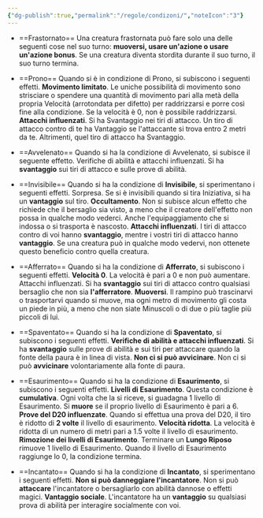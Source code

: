 ```yaml
---
{"dg-publish":true,"permalink":"/regole/condizoni/","noteIcon":"3"}
---
```



- ==Frastornato==
	Una creatura frastornata può fare solo una delle seguenti cose nel suo turno: **muoversi, usare un'azione o usare un'azione bonus**. Se una creatura diventa stordita durante il suo turno, il suo turno termina.
	
- ==Prono==
	Quando si è in condizione di Prono, si subiscono i seguenti effetti.
	**Movimento limitato**. Le uniche possibilità di movimento sono strisciare o spendere una quantità di movimento pari alla metà della propria Velocità (arrotondata per difetto) per raddrizzarsi e porre così fine alla condizione. Se la velocità è 0, non è possibile raddrizzarsi.
	**Attacchi influenzati**. Si ha Svantaggio nei tiri di attacco. Un tiro di attacco contro di te ha Vantaggio se l'attaccante si trova entro 2 metri da te. Altrimenti, quel tiro di attacco ha Svantaggio.
- ==Avvelenato==
	Quando si ha la condizione di Avvelenato, si subisce il seguente effetto.
	Verifiche di abilità e attacchi influenzati. Si ha **svantaggio** sui tiri di attacco e sulle prove di abilità.
- ==Invisibile==
	Quando si ha la condizione di **Invisibile**, si sperimentano i seguenti effetti.
	Sorpresa. Se si è invisibili quando si tira Iniziativa, si ha un **vantaggio** sul tiro.
	**Occultamento**. Non si subisce alcun effetto che richiede che il bersaglio sia visto, a meno che il creatore dell'effetto non possa in qualche modo vederci. Anche l'equipaggiamento che si indossa o si trasporta è nascosto.
	**Attacchi influenzati**. I tiri di attacco contro di voi hanno **svantaggio**, mentre i vostri tiri di attacco hanno **vantaggio**. Se una creatura può in qualche modo vedervi, non ottenete questo beneficio contro quella creatura.
- ==Afferrato==
	Quando si ha la condizione di **Afferrato**, si subiscono i seguenti effetti.
	**Velocità 0**. La velocità è pari a 0 e non può aumentare.
	Attacchi influenzati. Si ha **svantaggio** sui tiri di attacco contro qualsiasi bersaglio che non sia **l'afferratore**.
	**Muoversi**. Il rampino può trascinarvi o trasportarvi quando si muove, ma ogni metro di movimento gli costa un piede in più, a meno che non siate Minuscoli o di due o più taglie più piccoli di lui.
- ==Spaventato==
	Quando si ha la condizione di **Spaventato**, si subiscono i seguenti effetti.
	**Verifiche di abilità e attacchi influenzati**. Si ha **svantaggio** sulle prove di abilità e sui tiri per attaccare quando la fonte della paura è in linea di vista.
	**Non ci si può avvicinare**. Non ci si può **avvicinare** volontariamente alla fonte di paura.
- ==Esaurimento==
	Quando si ha la condizione di **Esaurimento**, si subiscono i seguenti effetti.
	**Livelli di Esaurimento**. Questa condizione è **cumulativa**. Ogni volta che la si riceve, si guadagna 1 livello di Esaurimento. Si **muore** se il proprio livello di Esaurimento è pari a 6.
	**Prove del D20 influenzate**. Quando si effettua una prova del D20, il tiro è ridotto di **2 volte** il livello di esaurimento.
	**Velocità ridotta**. La velocità è ridotta di un numero di metri pari a 1.5 volte il livello di esaurimento.
	**Rimozione dei livelli di Esaurimento**. Terminare un **Lungo Riposo** rimuove 1 livello di Esaurimento. Quando il livello di Esaurimento raggiunge lo 0, la condizione termina.
- ==Incantato==
	Quando si ha la condizione di **Incantato**, si sperimentano i seguenti effetti.
	**Non si può danneggiare l'incantatore**. Non si può **attaccare** l'incantatore o bersagliarlo con abilità dannose o effetti magici.
	**Vantaggio sociale**. L'incantatore ha un **vantaggio** su qualsiasi prova di abilità per interagire socialmente con voi.
	